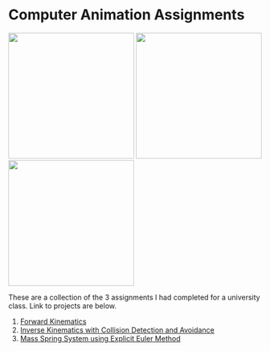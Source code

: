 # Computer Animation Assignments

<p>
  <img src="https://user-images.githubusercontent.com/31963426/117566282-c529fe00-b083-11eb-92ed-88e0af6b461d.gif" width="250" />
  <img src="https://user-images.githubusercontent.com/31963426/117588887-5df86200-b0f4-11eb-8f1a-3c62addedfc4.gif" width="250" /> 
  <img src="https://user-images.githubusercontent.com/31963426/117589828-11178a00-b0fa-11eb-93e6-2690106302ea.gif" width="250" />
</p>

These are a collection of the 3 assignments I had completed for a university class. Link to projects are below.

1. [Forward Kinematics](https://github.com/refatK/COMP477_A1_Forward-Kinematics)
2. [Inverse Kinematics with Collision Detection and Avoidance](https://github.com/refatK/COMP477_A2_Inverse-Kinematics)
3. [Mass Spring System using Explicit Euler Method](https://github.com/refatK/COMP477_A3_Mass_Spring)
